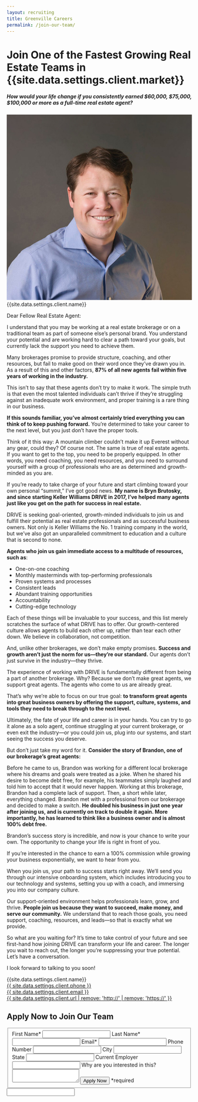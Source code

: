 ```yaml
---
layout: recruiting
title: Greenville Careers
permalink: /join-our-team/
---
```

<div class="recruiting-page">
<h1 class="join-us">Join One of the Fastest Growing Real Estate Teams in {{site.data.settings.client.market}}</h1>
<h5 class="join-us-subtitle">How would your life change if you consistently earned $60,000, $75,000, $100,000 or more as a full-time real estate agent?</h5>
<div class="recruiting-photo">
<span class="client-image-container">
<img src="/img/headshot.jpg" alt="{{site.data.settings.client.name}}" class="client-image"/>
</span>
<figcaption class="caption">{{site.data.settings.client.name}}</figcaption>
</div>


<p>Dear Fellow Real Estate Agent:</p>

<p>I understand that you may be working at a real estate brokerage or on a traditional team as part of someone else’s personal brand. You understand your potential and are working hard to clear a path toward your goals, but currently lack the support you need to achieve them.</p>

<p>Many brokerages promise to provide structure, coaching, and other resources, but fail to make good on their word once they’ve drawn you in. As a result of this and other factors, <strong>87% of all new agents fail within five years of working in the industry.</strong></p>

<p>This isn’t to say that these agents don’t try to make it work. The simple truth is that even the most talented individuals can’t thrive if they’re struggling against an inadequate work environment, and proper training is a rare thing in our business.</p>

<p><strong>If this sounds familiar, you’ve almost certainly tried everything you can think of to keep pushing forward.</strong> You’re determined to take your career to the next level, but you just don’t have the proper tools.</p>

<p>Think of it this way: A mountain climber couldn’t make it up Everest without any gear, could they? Of course not. The same is true of real estate agents. If you want to get to the top, you need to be properly equipped. In other words, you need coaching, you need resources, and you need to surround yourself with a group of professionals who are as determined and growth-minded as you are.</p>

<p>If you’re ready to take charge of your future and start climbing toward your own personal “summit,” I’ve got good news. <strong>My name is Bryn Brutosky, and since starting Keller Williams DRIVE in 2017, I’ve helped many agents just like you get on the path for success in real estate.</strong></p>

<p>DRIVE is seeking goal-oriented, growth-minded individuals to join us and fulfill their potential as real estate professionals and as successful business owners. Not only is Keller Williams the No. 1 training company in the world, but we’ve also got an unparalleled commitment to education and a culture that is second to none.</p>

<p><strong>Agents who join us gain immediate access to a multitude of resources, such as</strong>:
<ul class="indent">
<li>One-on-one coaching</li>
<li>Monthly masterminds with top-performing professionals</li>
<li>Proven systems and processes</li>
<li>Consistent leads</li>
<li>Abundant training opportunities</li>
<li>Accountability</li>
<li>Cutting-edge technology</li>
</ul></p>

<p>Each of these things will be invaluable to your success, and this list merely scratches the surface of what DRIVE has to offer. Our growth-centered culture allows agents to build each other up, rather than tear each other down. We believe in collaboration, not competition.</p>

<p>And, unlike other brokerages, we don’t make empty promises. <strong>Success and growth aren’t just the norm for us—they’re our standard.</strong> Our agents don’t just survive in the industry—they thrive.</p>

<p>The experience of working with DRIVE is fundamentally different from being a part of another brokerage. Why? Because we don’t make great agents, we support great agents. The agents who come to us are already great.</p>

<p>That’s why we’re able to focus on our true goal: <strong>to transform great agents into great business owners by offering the support, culture, systems, and tools they need to break through to the next level.</strong>  </p>

<p>Ultimately, the fate of your life and career is in your hands. You can try to go it alone as a solo agent, continue struggling at your current brokerage, or even exit the industry—or you could join us, plug into our systems, and start seeing the success you deserve.</p>

<p>But don’t just take my word for it. <strong>Consider the story of Brandon, one of our brokerage’s great agents:</strong></p>

<p>Before he came to us, Brandon was working for a different local brokerage where his dreams and goals were treated as a joke. When he shared his desire to become debt free, for example, his teammates simply laughed and told him to accept that it would never happen. Working at this brokerage, Brandon had a complete lack of support. Then, a short while later, everything changed. Brandon met with a professional from our brokerage and decided to make a switch. <strong>He doubled his business in just one year after joining us, and is currently on track to double it again. More importantly, he has learned to think like a business owner and is almost 100% debt free.</strong></p>

<p>Brandon’s success story is incredible, and now is your chance to write your own. The opportunity to change your life is right in front of you.</p>

<p>If you’re interested in the chance to earn a 100% commission while growing your business exponentially, we want to hear from you.</p>

<p>When you join us, your path to success starts right away. We’ll send you through our intensive onboarding system, which includes introducing you to our technology and systems, setting you up with a coach, and immersing you into our company culture.</p>

<p>Our support-oriented environment helps professionals learn, grow, and thrive. <strong>People join us because they want to succeed, make money, and serve our community.</strong> We understand that to reach those goals, you need support, coaching, resources, and leads—so that is exactly what we provide.</p>

<p>So what are you waiting for? It’s time to take control of your future and see first-hand how joining DRIVE can transform your life and career. The longer you wait to reach out, the longer you’re suppressing your true potential. Let’s have a conversation.</p>

<p>I look forward to talking to you soon!</p>

<p>{{site.data.settings.client.name}}<br>
<a href="tel:{{ site.data.settings.client.phone }}">{{ site.data.settings.client.phone }}</a><br />
<a href="mailto:{{ site.data.settings.client.email }}" target="_blank">{{ site.data.settings.client.email }}</a><br />
<a href="{{ site.data.settings.client.url }}" target="_blank">{{ site.data.settings.client.url | remove: 'http://' | remove: 'https://' }}</a><br /></p>



<h2 class="recruiting">Apply Now to Join Our Team</h2>

<form method="post" class="home-value cta-forms" action="https://formspree.io/{{site.data.settings.client.email}}" onsubmit="return setReturn()">
					<fieldset><label for="firstname">First Name*</label> <input type="text" required="" name="firstname" /> <label for="lastname">Last Name*</label> <input type="text" required="" name="lastname" /> <label for="email">Email*</label> <input type="text" name="name" /> <label for="phone">Phone Number </label> <input type="tel" name="phone" />
						<!--base32-c9gq6t9k68pkcd3jcwpp4rbkcmtk4-base32--><label for="city">City </label> <input type="text" name="city" /> <label for="state">State </label> <input type="text" name="state" /> <label for="employer">Current Employer </label> <input type="text" name="employer" /> <label for="message">Why are you interested in this? </label><textarea name="employer"></textarea>
						<!--base32-c9gq6t9k68pk8cbme5gq4uv4cguqachj70r2urk1edjk6cg-base32--><input class="submit light-light" type="submit" value="Apply Now" name="submitrecruitingForm" /> <span class="asterisk">*required</span></fieldset>
					<!--base32-c9gq6t9k68pk8c9he1t7cxkecdkpedhpe9h6at3me5r7ee1kddhpwx9q71up4tb3f1u6mc3mdcwp6vkg6rw3gc1dc9gq6t9k68-base32-->
					<div class="hidden"><input type="hidden" value="{{site.data.settings.client.email}}" name="_to" /> <input type="hidden" value="Recruiting Contact Request Message From Your Vyral Careers and Training Video Blog" name="_subject" /> <input type="text" name="_gotcha" /></div>
				</form>
